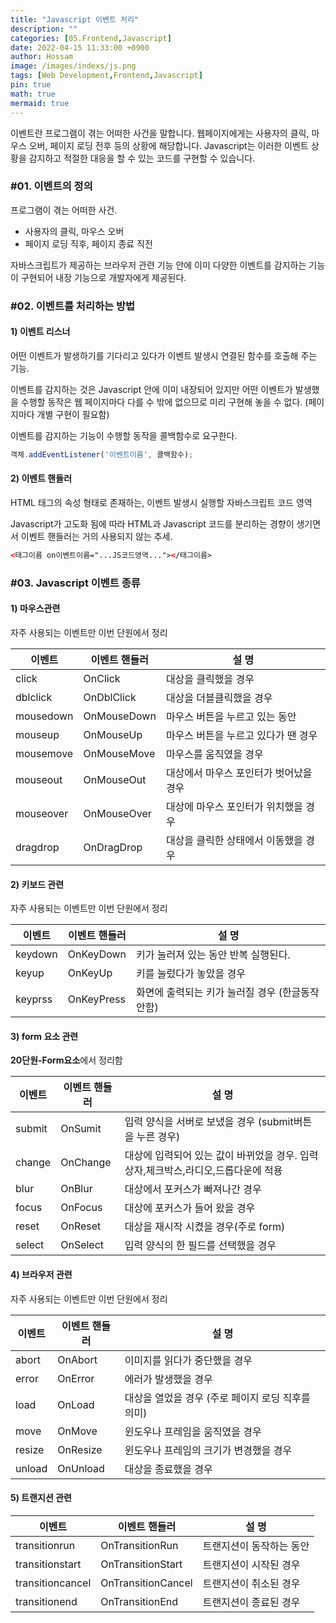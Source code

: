 ```yaml
---
title: "Javascript 이벤트 처리"
description: ""
categories: [05.Frontend,Javascript]
date: 2022-04-15 11:33:00 +0900
author: Hossam
image: /images/indexs/js.png
tags: [Web Development,Frontend,Javascript]
pin: true
math: true
mermaid: true
---
```


이벤트란 프로그램이 겪는 어떠한 사건을 말합니다. 웹페이지에게는 사용자의 클릭, 마우스 오버, 페이지 로딩 전후 등의 상황에 해당합니다. Javascript는 이러한 이벤트 상황을 감지하고 적절한 대응을 할 수 있는 코드를 구현할 수 있습니다.



### #01. 이벤트의 정의

프로그램이 겪는 어떠한 사건.

- 사용자의 클릭, 마우스 오버
- 페이지 로딩 직후, 페이지 종료 직전

자바스크립트가 제공하는 브라우저 관련 기능 안에 이미 다양한 이벤트를 감지하는 기능이 구현되어 내장 기능으로 개발자에게 제공된다.

### #02. 이벤트를 처리하는 방법

#### 1) 이벤트 리스너

어떤 이벤트가 발생하기를 기다리고 있다가 이벤트 발생시 연결된 함수를 호출해 주는 기능.

이벤트를 감지하는 것은 Javascript 안에 이미 내장되어 있지만 어떤 이벤트가 발생했을 수행할 동작은 웹 페이지마다 다를 수 밖에 없으므로 미리 구현해 놓을 수 없다. (페이지마다 개별 구현이 필요함)

이벤트를 감지하는 기능이 수행할 동작을 콜백함수로 요구한다.

```js
객체.addEventListener('이벤트이름', 콜백함수);
```

#### 2) 이벤트 핸들러

HTML 태그의 속성 형태로 존재하는, 이벤트 발생시 실행할 자바스크립트 코드 영역

Javascript가 고도화 됨에 따라 HTML과 Javascript 코드를 분리하는 경향이 생기면서 이벤트 핸들러는 거의 사용되지 않는 추세.

```html
<태그이름 on이벤트이름="...JS코드영역..."></태그이름>
```

### #03. Javascript 이벤트 종류

#### 1) 마우스관련

자주 사용되는 이벤트만 이번 단원에서 정리

| 이벤트    | 이벤트 핸들러 | 설 명                                  |
| --------- | ------------- | -------------------------------------- |
| click     | OnClick       | 대상을 클릭했을 경우                   |
| dblclick  | OnDblClick    | 대상을 더블클릭했을 경우               |
| mousedown | OnMouseDown   | 마우스 버튼을 누르고 있는 동안         |
| mouseup   | OnMouseUp     | 마우스 버튼을 누르고 있다가 땐 경우    |
| mousemove | OnMouseMove   | 마우스를 움직였을 경우                 |
| mouseout  | OnMouseOut    | 대상에서 마우스 포인터가 벗어났을 경우 |
| mouseover | OnMouseOver   | 대상에 마우스 포인터가 위치했을 경우   |
| dragdrop  | OnDragDrop    | 대상을 클릭한 상태에서 이동했을 경우   |

#### 2) 키보드 관련

자주 사용되는 이벤트만 이번 단원에서 정리

| 이벤트  | 이벤트 핸들러 | 설 명                                           |
| ------- | ------------- | ----------------------------------------------- |
| keydown | OnKeyDown     | 키가 눌러져 있는 동안 반복 실행된다.            |
| keyup   | OnKeyUp       | 키를 눌렀다가 놓았을 경우                       |
| keyprss | OnKeyPress    | 화면에 출력되는 키가 눌러질 경우 (한글동작안함) |

#### 3) form 요소 관련

**20단원-Form요소**에서 정리함

| 이벤트 | 이벤트 핸들러 | 설 명                                                                             |
| ------ | ------------- | --------------------------------------------------------------------------------- |
| submit | OnSumit       | 입력 양식을 서버로 보냈을 경우 (submit버튼을 누른 경우)                           |
| change | OnChange      | 대상에 입력되어 있는 값이 바뀌었을 경우. 입력상자,체크박스,라디오,드롭다운에 적용 |
| blur   | OnBlur        | 대상에서 포커스가 빠져나간 경우                                                   |
| focus  | OnFocus       | 대상에 포커스가 들어 왔을 경우                                                    |
| reset  | OnReset       | 대상을 재시작 시켰을 경우(주로 form)                                              |
| select | OnSelect      | 입력 양식의 한 필드를 선택했을 경우                                               |


#### 4) 브라우저 관련

자주 사용되는 이벤트만 이번 단원에서 정리

| 이벤트 | 이벤트 핸들러 | 설 명                                             |
| ------ | ------------- | ------------------------------------------------- |
| abort  | OnAbort       | 이미지를 읽다가 중단했을 경우                     |
| error  | OnError       | 에러가 발생했을 경우                              |
| load   | OnLoad        | 대상을 열었을 경우 (주로 페이지 로딩 직후를 의미) |
| move   | OnMove        | 윈도우나 프레임을 움직였을 경우                   |
| resize | OnResize      | 윈도우나 프레임의 크기가 변경했을 경우            |
| unload | OnUnload      | 대상을 종료했을 경우                              |


#### 5) 트랜지션 관련

| 이벤트           | 이벤트 핸들러      | 설 명                    |
| ---------------- | ------------------ | ------------------------ |
| transitionrun    | OnTransitionRun    | 트랜지션이 동작하는 동안 |
| transitionstart  | OnTransitionStart  | 트랜지션이 시작된 경우   |
| transitioncancel | OnTransitionCancel | 트랜지션이 취소된 경우   |
| transitionend    | OnTransitionEnd    | 트랜지션이 종료된 경우   |